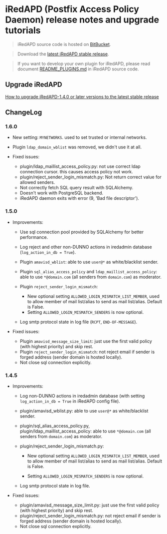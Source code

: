 # iRedAPD (Postfix Access Policy Daemon) release notes and upgrade tutorials

> iRedAPD source code is hosted on [BitBucket](https://bitbucket.org/zhb/iredapd/).

> Download the [latest iRedAPD stable release](https://bitbucket.org/zhb/iredapd/downloads).

> If you want to develop your own plugin for iRedAPD, please read document
> [README_PLUGINS.md](https://bitbucket.org/zhb/iredapd/src/default/README_PLUGINS.md?at=default) in iRedAPD source code.

## Upgrade iRedAPD

[How to upgrade iRedAPD-1.4.0 or later versions to the latest stable release](./upgrade.iredapd.html)

## ChangeLog

### 1.6.0

* New setting: `MYNETWORKS`. used to set trusted or internal networks.
* Plugin `ldap_domain_wblist` was removed, we didn't use it at all.
* Fixed issues:

    * plugin/ldap_maillist_access_policy.py: not use correct ldap
      connection cursor. this causes access policy not work.
    * plugin/reject_sender_login_mismatch.py: Not return correct value for
      allowed senders.
    * Not correctly fetch SQL query result with SQLAlchemy.
    * Doesn't work with PostgreSQL backend.
    * iRedAPD daemon exits with error (9, 'Bad file descriptor').

### 1.5.0

* Improvements:

    * Use sql connection pool provided by SQLAlchemy for better performance.
    * Log reject and other non-DUNNO actions in iredadmin database (`log_action_in_db = True`).
    * Plugin `amavisd_wblist`: able to use `user@*` as white/blacklist sender.
    * Plugin `sql_alias_access_policy` and `ldap_maillist_access_policy`:
      able to use `*@domain.com` (all senders from `domain.com`) as
      moderator.
    * Plugin `reject_sender_login_mismatch`:

        * New optional setting `ALLOWED_LOGIN_MISMATCH_LIST_MEMBER`, used to
          allow member of mail list/alias to send as mail list/alias.
          Default is False.
        * Setting `ALLOWED_LOGIN_MISMATCH_SENDERS` is now optional.

    * Log smtp protocol state in log file (`RCPT`, `END-OF-MESSAGE`).

* Fixed issues:

    * Plugin `amavisd_message_size_limit`: just use the first valid
      policy (with highest priority) and skip rest.
    * Plugin `reject_sender_login_mismatch`: not reject email if sender
      is forged address (sender domain is hosted locally).
    * Not close sql connection explicitly.

### 1.4.5

* Improvements:

    * Log non-DUNNO actions in iredadmin database (with setting
      `log_action_in_db = True` in iRedAPD config file).
    * plugin/amavisd_wblist.py: able to use `user@*` as white/blacklist sender.
    * plugin/sql_alias_access_policy.py, plugin/ldap_maillist_access_policy:
      able to use `*@domain.com` (all senders from `domain.com`) as moderator.
    * plugin/reject_sender_login_mismatch.py:

        * New optional setting `ALLOWED_LOGIN_MISMATCH_LIST_MEMBER`, used to
          allow member of mail list/alias to send as mail list/alias.
          Default is False.

        * Setting `ALLOWED_LOGIN_MISMATCH_SENDERS` is now optional.

    * Log smtp protocol state in log file.

* Fixed issues:
    * plugin/amavisd_message_size_limit.py: just use the first valid
      policy (with highest priority) and skip rest.
    * plugin/reject_sender_login_mismatch.py: not reject email if sender
      is forged address (sender domain is hosted locally).
    * Not close sql connection explicitly.
